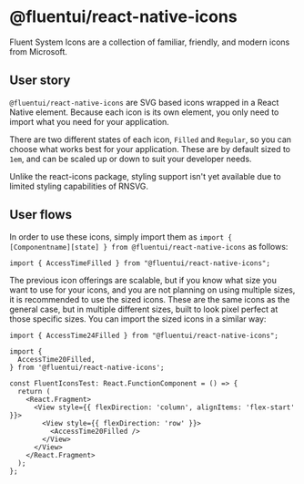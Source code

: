 @fluentui/react-native-icons
===

Fluent System Icons are a collection of familiar, friendly, and modern icons from Microsoft.

User story
---

`@fluentui/react-native-icons` are SVG based icons wrapped in a React Native element. Because each icon is its own element, you only need to import what you need for your application. 

There are two different states of each icon, `Filled` and `Regular`, so you can choose what works best for your application. These are by default sized to `1em`, and can be scaled up or down to suit your developer needs.

Unlike the react-icons package, styling support isn't yet available due to limited styling capabilities of RNSVG.

User flows
---
In order to use these icons, simply import them as `import { [Componentname][state] } from @fluentui/react-native-icons` as follows: 

```tsx
import { AccessTimeFilled } from "@fluentui/react-native-icons";
```

The previous icon offerings are scalable, but if you know what size you want to use for your icons, and you are not planning on using multiple sizes, it is recommended to use the sized icons. These are the same icons as the general case, but in multiple different sizes, built to look pixel perfect at those specific sizes.
You can import the sized icons in a similar way:

```tsx
import { AccessTime24Filled } from "@fluentui/react-native-icons";
```

```tsx
import {
  AccessTime20Filled,
} from '@fluentui/react-native-icons';

const FluentIconsTest: React.FunctionComponent = () => {
  return (
    <React.Fragment>
      <View style={{ flexDirection: 'column', alignItems: 'flex-start' }}>
        <View style={{ flexDirection: 'row' }}>
          <AccessTime20Filled />
        </View>
      </View>
    </React.Fragment>
  );
};
```
